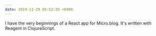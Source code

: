 ```yaml
---
date: 2019-11-29 05:52:39 +0900
---
```

I have the very beginnings of a React app for Micro.blog. It's written with Reagent in ClojureScript.
